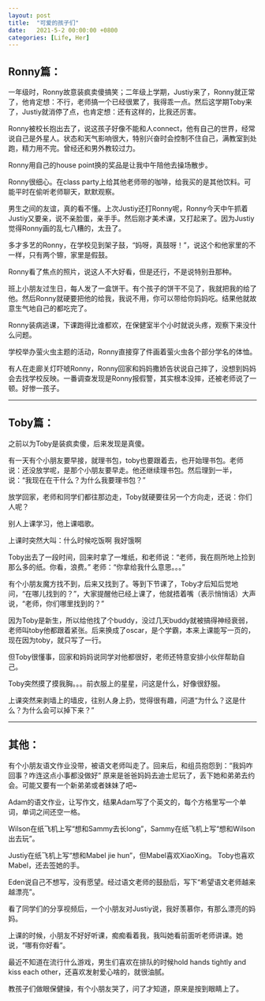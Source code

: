 ```yaml
---
layout: post
title:  "可爱的孩子们"
date:   2021-5-2 00:00:00 +0800
categories: [Life, Her]
---
```


## Ronny篇：

一年级时，Ronny故意装疯卖傻搞笑；二年级上学期，Justiy来了，Ronny就正常了，他肯定想：不行，老师搞一个已经很累了，我得乖一点。然后这学期Toby来了，Justiy就消停了点，也肯定想：还有这样的，比我还厉害。

Ronny被校长抱出去了，说这孩子好像不能和人connect，他有自己的世界，经常说自己是外星人。状态和天气影响很大，特别兴奋时会控制不住自己，满教室到处跑，精力用不完。曾经还和男外教较过力。

Ronny用自己的house point换的奖品是让我中午陪他去操场散步。

Ronny很细心。在class party上给其他老师带的咖啡，给我买的是其他饮料。可能平时在偷听老师聊天，默默观察。

男生之间的友谊，真的看不懂。上次Justiy还打Ronny呢，Ronny今天中午抓着Justiy又要亲，说不亲脸蛋，亲手手。然后刚才美术课，又打起来了。因为Justiy觉得Ronny画的乱七八糟的，太丑了。

多才多艺的Ronny，在学校见到架子鼓，“妈呀，真鼓呀！”，说这个和他家里的不一样，只有两个镲，家里是假鼓。

Ronny看了焦点的照片，说这人不大好看，但是还行，不是说特别丑那种。

班上小朋友过生日，每人发了一盒饼干。有个孩子的饼干不见了，我就把我的给了他。然后Ronny就硬要把他的给我，我说不用，你可以带给你妈妈吃。结果他就故意生气地自己的都吃完了。

Ronny装病逃课，下课跑得比谁都欢，在保健室半个小时就说头疼，观察下来没什么问题。

学校举办萤火虫主题的活动，Ronny直接穿了件画着萤火虫各个部分学名的体恤。

有人在走廊关灯吓唬Ronny，Ronny回家和妈妈撒娇告状说自己摔了，没想到妈妈会去找学校反映。一番调查发现是Ronny报假警，其实根本没摔，还被老师说了一顿。好惨一孩子。

-------------------------------------------------------------

## Toby篇：

之前以为Toby是装疯卖傻，后来发现是真傻。

有一天有个小朋友要早接，就理书包，toby也要跟着去，也开始理书包。老师说：还没放学呢，是那个小朋友要早走。他还继续理书包。然后理到一半，说：“我现在在干什么？为什么我要理书包？”

放学回家，老师和同学们都往那边走，Toby就硬要往另一个方向走，还说：你们人呢？

别人上课学习，他上课唱歌。

上课时突然大叫：什么时候吃饭啊 我好饿啊

Toby出去了一段时间，回来时拿了一堆纸，和老师说：“老师，我在厕所地上捡到那么多的纸。你看，浪费。” 老师：“你拿给我什么意思。。。”

有个小朋友魔方找不到，后来又找到了。等到下节课了，Toby才后知后觉地问，“在哪儿找到的？”，大家提醒他已经上课了，他就捂着嘴（表示悄悄话）大声说，“老师，你们哪里找到的？”

因为Toby是新生，所以给他找了个buddy，没过几天buddy就被搞得神经衰弱，老师叫toby他都跟着紧张。后来换成了oscar，是个学霸，本来上课能写一页的，现在因为toby，就只写了一行。

但Toby很懂事，回家和妈妈说同学对他都很好，老师还特意安排小伙伴帮助自己。

Toby突然摸了摸我胸。。。前衣服上的星星，问这是什么，好像很舒服。

上课突然来剥墙上的墙皮，往别人身上扔，觉得很有趣，问道“为什么？这是什么？为什么会可以掉下来？”

------------------------------------------------------------------

## 其他：

有个小朋友语文作业没带，被语文老师叫走了。回来后，和组员抱怨到：“我妈咋回事？咋连这点小事都没做好” 原来是爸爸妈妈去迪士尼玩了，丢下她和弟弟去约会。可能又要有一个新弟弟或者妹妹了吧~

Adam的语文作业，让写作文，结果Adam写了个英文的，每个方格里写一个单词，单词之间还空一格。

Wilson在纸飞机上写“想和Sammy去长long”，Sammy在纸飞机上写“想和Wilson出去玩”。

Justiy在纸飞机上写“想和Mabel jie hun”，但Mabel喜欢XiaoXing。 Toby也喜欢Mabel，还去签她的手。

Eden说自己不想写，没有愿望。经过语文老师的鼓励后，写下“希望语文老师越来越漂亮”。

看了同学们的分享视频后，一个小朋友对Justiy说，我好羡慕你，有那么漂亮的妈妈。

上课的时候，小朋友不好好听课，痴痴看着我，我叫她看前面听老师讲课。她说，“哪有你好看”。

最近不知道在流行什么游戏，男生们喜欢在排队的时候hold hands tightly and kiss each other，还喜欢发射爱心啥的，就很油腻。

教孩子们做眼保健操，有个小朋友哭了，问了才知道，原来是按到眼睛上了。